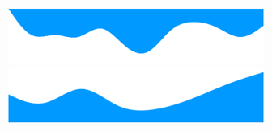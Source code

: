 ![Top waves](https://raw.githubusercontent.com/MilkyDeveloper/dump/main/wave-top.svg)
![Bottom waves](https://raw.githubusercontent.com/MilkyDeveloper/dump/main/wave-bottom.svg)
